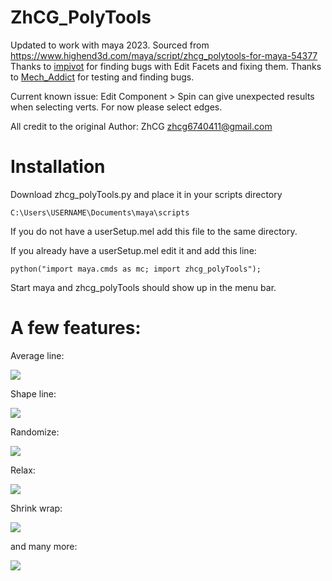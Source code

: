 # ZhCG_PolyTools

Updated to work with maya 2023. Sourced from https://www.highend3d.com/maya/script/zhcg_polytools-for-maya-54377
Thanks to [impivot](https://github.com/impivot) for finding bugs with Edit Facets and fixing them.
Thanks to [Mech_Addict](https://polycount.com/profile/Mech_Addict) for testing and finding bugs.

Current known issue:
Edit Component > Spin can give unexpected results when selecting verts. For now please select edges.

All credit to the original Author:
ZhCG
zhcg6740411@gmail.com

# Installation

Download zhcg_polyTools.py and place it in your scripts directory

`C:\Users\USERNAME\Documents\maya\scripts`

If you do not have a userSetup.mel add this file to the same directory.


If you already have a userSetup.mel edit it and add this line:

`python("import maya.cmds as mc; import zhcg_polyTools");`

Start maya and zhcg_polyTools should show up in the menu bar.

# A few features:
Average line:

![](https://i.imgur.com/NjPfuKp.gif)

Shape line:

![](https://i.imgur.com/BAH6KXy.gif)

Randomize:

![](https://i.imgur.com/PHw2pAc.gif)

Relax:

![](https://i.imgur.com/jcP8tWN.gif)

Shrink wrap:

![](https://i.imgur.com/bPMMtVt.gif)

and many more:

![](https://i.imgur.com/uGUiNBP.png)
